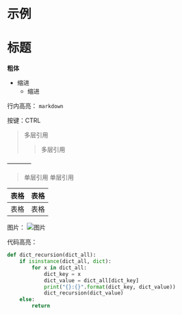 # 示例

# 标题

**粗体**

- 缩进
  - 缩进

行内高亮： `markdown`

按键：CTRL

> 多层引用
> > 多层引用

———— 

> 单层引用
> 单层引用

| 表格 | 表格 |
| -    |  -   |
| 表格 | 表格 |


图片： ![图片]()



代码高亮：
```python
def dict_recursion(dict_all):
    if isinstance(dict_all, dict):
        for x in dict_all:
            dict_key = x
            dict_value = dict_all[dict_key]
            print("{}:{}".format(dict_key, dict_value))
            dict_recursion(dict_value)
    else:
        return
```